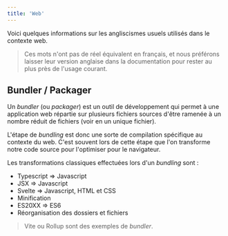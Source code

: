 ```yaml
---
title: 'Web'
---
```


Voici quelques informations sur les angliscismes usuels utilisés dans le contexte web.

> Ces mots n'ont pas de réel équivalent en français, et nous préférons laisser leur version anglaise dans la documentation pour rester au plus près de l'usage courant.

## Bundler / Packager

Un _bundler_ (ou _packager_) est un outil de développement qui permet à une application web répartie sur plusieurs fichiers sources d'être ramenée à un nombre réduit de fichiers (voir en un unique fichier).

L'étape de _bundling_ est donc une sorte de compilation spécifique au contexte du web. C'est souvent lors de cette étape que l'on transforme notre code source pour l'optimiser pour le navigateur.

Les transformations classiques effectuées lors d'un _bundling_ sont :
- Typescript => Javascript
- JSX => Javascript
- Svelte => Javascript, HTML et CSS
- Minification
- ES20XX => ES6
- Réorganisation des dossiers et fichiers

> Vite ou Rollup sont des exemples de _bundler_.
